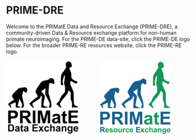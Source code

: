 # PRIME-DRE
Welcome to the PRIMatE Data and Resource Exchange (PRIME-DRE), a community-driven Data & Resource exchange platform for non-human primate neuroimaging. For the PRIME-DE data-site, click the PRIME-DE logo below. For the broader PRIME-RE resources website, click the PRIME-RE logo.
 </br>   
[![PRIME-DE](/images/PRIME-DE.png)](http://fcon_1000.projects.nitrc.org/indi/indiPRIME.html)&nbsp;&nbsp;&nbsp;&nbsp;&nbsp;&nbsp;&nbsp;&nbsp;&nbsp;&nbsp;&nbsp;&nbsp; [![PRIME-RE](/images/PRIME-RE.png)](https://prime-re.github.io)  